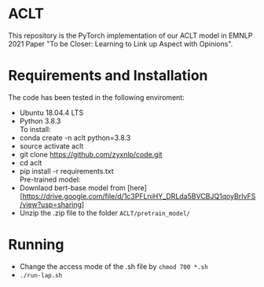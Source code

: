 # ACLT
This repository is the PyTorch implementation of our ACLT model in EMNLP 2021 Paper "To be Closer: Learning to Link up Aspect with Opinions".
# Requirements and Installation
The code has been tested in the following enviroment:
* Ubuntu 18.04.4 LTS
* Python 3.8.3  
To install:  
* conda create -n aclt python=3.8.3 
* source activate aclt
* git clone https://github.com/zyxnlp/code.git
* cd aclt
* pip install -r requirements.txt  
Pre-trained model:  
* Downlaod bert-base model from [here][https://drive.google.com/file/d/1c3PFLniHY_DRLda5BVCBJQ1qoyBrIvFS/view?usp=sharing]
* Unzip the .zip file to the folder `ACLT/pretrain_model/`
# Running
* Change the access mode of the .sh file by `chmod 700 *.sh`
* `./run-lap.sh`